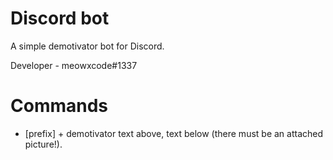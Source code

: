 # Discord bot
A simple demotivator bot for Discord.

Developer - meowxcode#1337

# Commands

- [prefix] + demotivator text above, text below (there must be an attached picture!).

